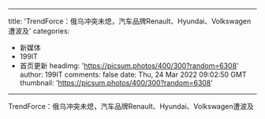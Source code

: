 
---
title: 'TrendForce：俄乌冲突未熄，汽车品牌Renault、Hyundai、Volkswagen遭波及'
categories: 
 - 新媒体
 - 199IT
 - 首页更新
headimg: 'https://picsum.photos/400/300?random=6308'
author: 199IT
comments: false
date: Thu, 24 Mar 2022 09:02:50 GMT
thumbnail: 'https://picsum.photos/400/300?random=6308'
---

<div>   
TrendForce：俄乌冲突未熄，汽车品牌Renault、Hyundai、Volkswagen遭波及  
</div>
            